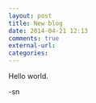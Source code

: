 ```yaml
---
layout: post
title: New blog
date: 2014-04-21 12:13
comments: true
external-url:
categories:
---
```

Hello world.

-sn
